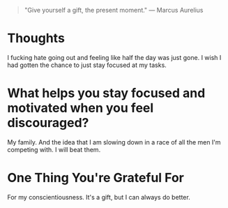 
> \"Give yourself a gift, the present moment.\" — Marcus Aurelius

# Thoughts
I fucking hate going out and feeling like half the day was just gone. I wish I had gotten the chance to just stay focused at my tasks.

# What helps you stay focused and motivated when you feel discouraged?
My family. And the idea that I am slowing down in a race of all the men I'm competing with. I will beat them.

# One Thing You're Grateful For
For my conscientiousness. It's a gift, but I can always do better.
